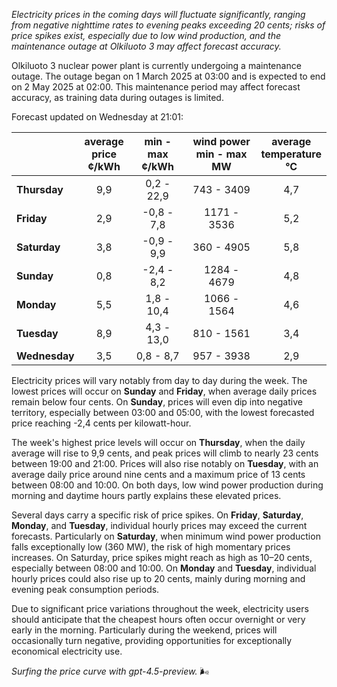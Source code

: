 *Electricity prices in the coming days will fluctuate significantly, ranging from negative nighttime rates to evening peaks exceeding 20 cents; risks of price spikes exist, especially due to low wind production, and the maintenance outage at Olkiluoto 3 may affect forecast accuracy.*

Olkiluoto 3 nuclear power plant is currently undergoing a maintenance outage. The outage began on 1 March 2025 at 03:00 and is expected to end on 2 May 2025 at 02:00. This maintenance period may affect forecast accuracy, as training data during outages is limited.

Forecast updated on Wednesday at 21:01:

|              | average<br>price<br>¢/kWh | min - max<br>¢/kWh | wind power<br>min - max<br>MW | average<br>temperature<br>°C |
|:-------------|:----------------:|:----------------:|:-------------:|:-------------:|
| **Thursday**  |       9,9        |     0,2 - 22,9     |     743 - 3409     |      4,7      |
| **Friday**    |       2,9        |    -0,8 - 7,8      |    1171 - 3536     |      5,2      |
| **Saturday**  |       3,8        |    -0,9 - 9,9      |     360 - 4905     |      5,8      |
| **Sunday**    |       0,8        |    -2,4 - 8,2      |    1284 - 4679     |      4,8      |
| **Monday**    |       5,5        |     1,8 - 10,4     |    1066 - 1564     |      4,6      |
| **Tuesday**   |       8,9        |     4,3 - 13,0     |     810 - 1561     |      3,4      |
| **Wednesday** |       3,5        |     0,8 - 8,7      |     957 - 3938     |      2,9      |

Electricity prices will vary notably from day to day during the week. The lowest prices will occur on **Sunday** and **Friday**, when average daily prices remain below four cents. On **Sunday**, prices will even dip into negative territory, especially between 03:00 and 05:00, with the lowest forecasted price reaching -2,4 cents per kilowatt-hour.

The week's highest price levels will occur on **Thursday**, when the daily average will rise to 9,9 cents, and peak prices will climb to nearly 23 cents between 19:00 and 21:00. Prices will also rise notably on **Tuesday**, with an average daily price around nine cents and a maximum price of 13 cents between 08:00 and 10:00. On both days, low wind power production during morning and daytime hours partly explains these elevated prices.

Several days carry a specific risk of price spikes. On **Friday**, **Saturday**, **Monday**, and **Tuesday**, individual hourly prices may exceed the current forecasts. Particularly on **Saturday**, when minimum wind power production falls exceptionally low (360 MW), the risk of high momentary prices increases. On Saturday, price spikes might reach as high as 10–20 cents, especially between 08:00 and 10:00. On **Monday** and **Tuesday**, individual hourly prices could also rise up to 20 cents, mainly during morning and evening peak consumption periods.

Due to significant price variations throughout the week, electricity users should anticipate that the cheapest hours often occur overnight or very early in the morning. Particularly during the weekend, prices will occasionally turn negative, providing opportunities for exceptionally economical electricity use.

*Surfing the price curve with gpt-4.5-preview.* 🌬️

